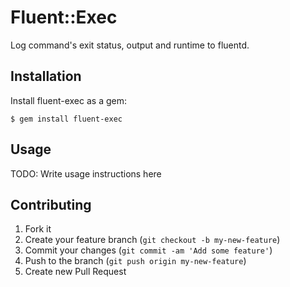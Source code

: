 # Fluent::Exec

Log command's exit status, output and runtime to fluentd.

## Installation

Install fluent-exec as a gem:

    $ gem install fluent-exec

## Usage

TODO: Write usage instructions here

## Contributing

1. Fork it
2. Create your feature branch (`git checkout -b my-new-feature`)
3. Commit your changes (`git commit -am 'Add some feature'`)
4. Push to the branch (`git push origin my-new-feature`)
5. Create new Pull Request
